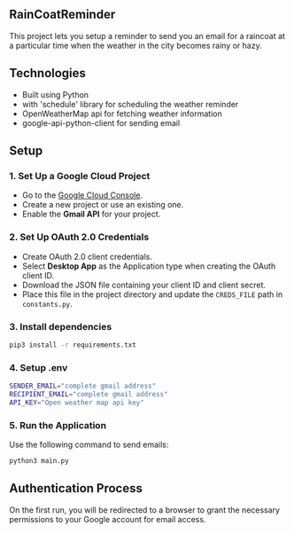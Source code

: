 ## RainCoatReminder
This project lets you setup a reminder to send you an email for a raincoat at a particular time when the weather in the city becomes rainy or hazy.

## Technologies
- Built using Python 
- with 'schedule' library for scheduling the weather reminder 
- OpenWeatherMap api for fetching weather information
- google-api-python-client for sending email 

## Setup
### 1. Set Up a Google Cloud Project
- Go to the [Google Cloud Console](https://console.cloud.google.com/).
- Create a new project or use an existing one.
- Enable the **Gmail API** for your project.

### 2. Set Up OAuth 2.0 Credentials
- Create OAuth 2.0 client credentials.
- Select **Desktop App** as the Application type when creating the OAuth client ID.
- Download the JSON file containing your client ID and client secret.
- Place this file in the project directory and update the `CREDS_FILE` path in `constants.py`.

### 3. Install dependencies
```bash
pip3 install -r requirements.txt
```
### 4. Setup .env
```bash
SENDER_EMAIL="complete gmail address"
RECIPIENT_EMAIL="complete gmail address"
API_KEY="Open weather map api key"
```
### 5. Run the Application
Use the following command to send emails:
```bash
python3 main.py
```

## Authentication Process
On the first run, you will be redirected to a browser to grant the necessary permissions to your Google account for email access.

